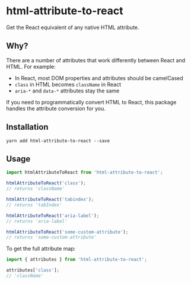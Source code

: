 # html-attribute-to-react

Get the React equivalent of any native HTML attribute.

## Why?
There are a number of attributes that work differently between React and HTML. For example:
* In React, most DOM properties and attributes should be camelCased
* `class` in HTML becomes `className` in React
* `aria-*` and `data-*` attributes stay the same

If you need to programmatically convert HTML to React, this package handles the attribute conversion for you.

## Installation
```
yarn add html-attribute-to-react --save
```

## Usage
```js
import htmlAttributeToReact from 'html-attribute-to-react';

htmlAttributeToReact('class');
// returns 'className'

htmlAttributeToReact('tabindex');
// returns 'tabIndex'

htmlAttributeToReact('aria-label');
// returns 'aria-label'

htmlAttributeToReact('some-custom-attribute');
// returns 'some-custom-attribute'
```

To get the full attribute map:
```js
import { attributes } from 'html-attribute-to-react';

attributes['class'];
// 'className'
```